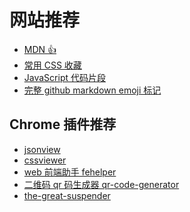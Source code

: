 # 网站推荐

* [MDN :thumbsup:](https://developer.mozilla.org/zh-CN/docs/Web/Guide)
* [常用 CSS 收藏][300secondcss]
* [JavaScript 代码片段][300secondcode]
* [完整 github markdown emoji 标记](https://gist.github.com/rxaviers/7360908)

## Chrome 插件推荐

* [jsonview](https://chrome.google.com/webstore/detail/jsonview/chklaanhfefbnpoihckbnefhakgolnmc)
* [cssviewer](https://chrome.google.com/webstore/detail/cssviewer/ggfgijbpiheegefliciemofobhmofgce)
* [web 前端助手 fehelper](https://chrome.google.com/webstore/detail/web%E5%89%8D%E7%AB%AF%E5%8A%A9%E6%89%8Bfehelper/pkgccpejnmalmdinmhkkfafefagiiiad)
* [二维码 qr 码生成器 qr-code-generator](https://chrome.google.com/webstore/detail/%E4%BA%8C%E7%BB%B4%E7%A0%81qr%E7%A0%81%E7%94%9F%E6%88%90%E5%99%A8qr-code-generato/pflgjjogbmmcmfhfcnlohagkablhbpmg)
* [the-great-suspender](https://chrome.google.com/webstore/detail/the-great-suspender/klbibkeccnjlkjkiokjodocebajanakg)

<!-- [![logo](../assets/image/30secondcode.jpg ':no-zoom')][300secondcode] -->

<!-- [![logo](../assets/image/30secondcss.png ':no-zoom')][300secondcss] -->

[300secondcss]: http://caibaojian.com/30-seconds-of-css/
[300secondcode]: https://github.com/kujian/30-seconds-of-code?utm_source=caibaojian.com#table-of-contents
